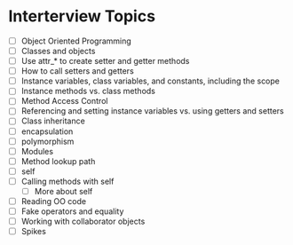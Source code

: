 # Interterview Topics

- [ ] Object Oriented Programming
- [ ] Classes and objects
- [ ] Use attr_* to create setter and getter methods
- [ ] How to call setters and getters
- [ ] Instance variables, class variables, and constants, including the scope
- [ ] Instance methods vs. class methods
- [ ] Method Access Control
- [ ] Referencing and setting instance variables vs. using getters and setters
- [ ] Class inheritance
- [ ] encapsulation 
- [ ] polymorphism
- [ ] Modules
- [ ] Method lookup path
- [ ] self
- [ ] Calling methods with self
    - [ ] More about self
- [ ] Reading OO code
- [ ] Fake operators and equality
- [ ] Working with collaborator objects
- [ ] Spikes
